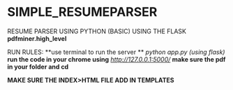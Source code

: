 # SIMPLE_RESUMEPARSER
RESUME PARSER USING  PYTHON (BASIC)
USING THE FLASK **pdfminer.high_level**



RUN RULES:
**use terminal to run the server **
_python app.py (using flask)_
**run the code in your chrome using** 
_http://127.0.0.1:5000/_
**make sure the  pdf in your folder and cd**

**MAKE SURE THE INDEX>HTML FILE  ADD IN TEMPLATES**

